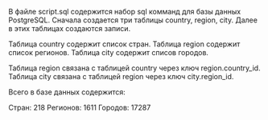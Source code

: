 В файле script.sql содержится набор sql комманд для базы данных PostgreSQL.
Сначала создается три таблицы country, region, city.
Далее в этих таблицах создаются записи.

Таблица country содержит список стран.
Таблица region содержит список регионов.
Таблица city содержит списов городов.

Таблица region связана с таблицей country через ключ region.country_id.
Таблица city связана с таблицей region через ключ city.region_id.

Всего в базе данных содержится:

Стран: 218
Регионов: 1611
Городов: 17287